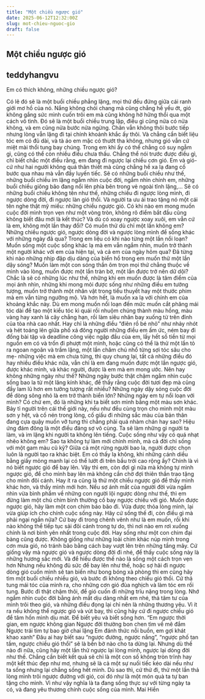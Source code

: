 ```yaml
---
title: "Một chiều ngược gió"
date: 2025-06-12T12:32:00Z
slug: mot-chieu-nguoc-gio
draft: false
---
```


## Một chiều ngược gió

## teddyhangvu

Em có thích không, những chiều ngược gió?

Có lẽ đó sẽ là một buổi chiều phẳng lặng, mọi thứ đều đứng giữa cái ranh giới mơ hồ của nó. Nắng không chói chang mà cũng chẳng hề yếu ớt, gió không gắng sức mình cuốn trôi em mà cũng không hờ hững thổi qua một cách vô tình. Đó sẽ là một buổi chiều trung lập, điều gì cũng nửa có nửa không, và em cũng nửa bước nửa ngừng. Chân vẫn không thôi bước tiếp nhưng lòng vẫn lặng đi tại chính khoảnh khắc ấy thôi. Và chẳng cần biết liệu tóc em có đủ dài, và tà áo em mặc có thướt tha không, nhưng gió vẫn cứ miệt mài thổi tung bay chúng. Trong em khi ấy có thể chẳng có suy ngẫm gì, cũng có thể còn nhiều điều chưa thấu. Chẳng thể nói trước được điều gì, chỉ biết chắc một điều rằng, em đang đi ngược lại chiều cơn gió. Em và gió- cứ như hai người không quá thân thiết mà cũng chẳng hề xa lạ đang cố bước qua nhau mà vẫn đầy luyến tiếc.
Sẽ có những buổi chiều như thế, những buổi chiều im lặng ngắm nhìn cuộc đời, ngắm nhìn chính em, những buổi chiều giông bão đang nổi lên phía bên trong vẻ ngoài tĩnh lặng,… Sẽ có những buổi chiều không tên như thế, những chiều đi ngược lòng mình, đi ngược dòng đời, đi ngược làn gió thổi. Và người ta ưu ái trao tặng nó một cái tên nghe thật mỹ miều: những chiều ngược gió.
Có khi nào em mong muốn cuộc đời mình trọn vẹn như một vòng tròn, không rõ điểm bắt đầu cũng không biết đâu mới là kết thúc? Và dù có xoay ngược xoay xuôi, em vẫn cứ là em, không một lần thay đổi?
Có muốn thử dù chỉ một lần không em? Những chiều ngược gió, ngược dòng đời và ngược lòng mình để sống khác với những ngày đã qua?
Trong em liệu có khi nào từng một lần nổi loạn? Muốn sống một cuộc sống khác lạ mà em vẫn ngắm nhìn, muốn trở thành một người khác với em của hiện tại, và cả em của ngày hôm qua? Đã từng khi nào những nhịp đập dịu dàng của biển hồ trong em muốn thử một lần dậy sóng? Muốn làm một con sóng thần ôm trọn mọi thứ chẳng thuộc về mình vào lòng, muốn được một lần tràn bờ, một lần được trở nên dữ dội?
Chắc là sẽ có những lúc như thế, những khi em muốn được là tâm điểm của mọi ánh nhìn, những khi mong mỏi được sống như những điều em tưởng tượng, muốn trở thành một nhân vật trong tiểu thuyết hay một thước phim mà em vẫn từng ngưỡng mộ. Và hơn hết, là muốn xa lạ với chính em của khoảng khắc này. Dù em mong muốn nổi loạn đến mức muốn cắt phăng mái tóc dài để tạo một kiểu tóc kì quái rồi nhuộm chúng thành màu hồng, màu vàng hay xanh lá cây chẳng hạn, rồi làm siêu nhân bay xuống từ trên đỉnh của tòa nhà cao nhất. Hay chỉ là những điều “điên rồ bé nhỏ” như nhảy nhót và hét toáng lên giữa phố xá đông người những điều em ấm ức, ném bay đi đống bài tập và deadline công việc ngập đầu của em, lấy hết số tiền từ mọi nguồn em có và trốn đi phượt một mình, hoặc cũng có thể là thử một lần tỏ ra ngoan ngoãn và trầm lặng, một lần chăm chú nhổ từng sợi tóc sâu cho mẹ- những việc mà em chưa từng, thì quy chung lại, tất cả những điều đó hay nhiều điều khác nữa, vẫn chỉ là em đang muốn được một lần ngược gió, được khác mình, và khác người, được là em mà em mong ước.
Nên hay không những ngày như thế? Những ngày bước thật chậm ngắm nhìn cuộc sống bao la từ một lăng kính khác, để thấy rằng cuộc đời tươi đẹp mà cũng đầy lam lũ hơn em tưởng tượng rất nhiều? Những ngày dậy sóng cuộc đời để dòng sông nhỏ là em trở thành biển lớn? Những ngày em tự nổi loạn với mình? Có chứ em, đó là những khi ta biết sơn mình bằng một màu sơn khác. Bảy tỉ người trên cái thế giới này, nếu như đều cùng trọn cho mình một màu sơn y hệt, và cố nén trong lòng, cố giấu đi những sắc màu của bản thân đang cựa quậy muốn vỡ tung thì chẳng phải quá nhàm chán hay sao? Hiệu ứng đám đông là một điều đáng sợ vô cùng. Ta sẽ làm những gì người ta làm, và im lặng khi người ta không lên tiếng. Cuộc sống như vậy có quá nhạt nhẽo không em? Sao ta không tự làm mới chính mình, mà cả đời chỉ sống với một gam màu cũ kỹ?
Giữa cả một rừng người bao la, người được chọn luôn là người tạo ra khác biệt. Em có thấy lạ không, khi những cánh diều bằng giấy mỏng manh lại có thể lướt đi trên bầu trời cao rộng ấy? Chính là vì nó biết ngược gió để bay lên. Vậy thì em, còn đợi gì nữa mà không tự mình ngược gió, để cho mình bay lên mà không cần chờ đợi thiên thần trao tặng cho mình đôi cánh. Hay ít ra cũng là thử một chiều ngược gió để thấy mình khác hơn, và thấy mình mới hơn.
Nếu sợ ánh mắt của người đời vừa ngắm nhìn vừa bình phẩm về những con người lội ngược dòng như thế, thì em đừng làm một chú chim bình thường cố bay ngược chiều với gió. Muốn được ngược gió, hãy làm một con chim báo bão đi. Vừa được thỏa lòng mình, lại vừa giúp ích cho chính cuộc sống này. Hãy cứ sống thế đi, còn điều gì mà phải ngại ngần nữa? Cứ bay đi trong chênh vênh như là em muốn, rồi khi nào không thể tiếp tục sải đôi cánh trong tự do, thì nơi nào em rơi xuống chính là nơi bình yên nhất trong cuộc đời. Hay sống như một con chim đại bàng cũng được. Không giống như những loài chim khác núp mình trong cơn mưa gió, nó tránh bão bằng cách bay vượt lên trên những tầng mây. Cứ giống vậy mà ngược gió và ngược dòng đời đi nhé, để thấy cuộc sống này là những hương sắc mới. Và để hiểu được thế nào là sống một cách trọn vẹn hơn
Nhưng nếu không đủ sức để bay lên như thế, hoặc sợ hãi đi ngược dòng gió cuốn mình sẽ tan biến như bong bóng xà phòng thì em cũng hãy tìm một buổi chiều nhiều gió, và bước đi không theo chiều gió thổi. Cứ thả tung mái tóc của mình ra, cho những cơn gió đùa nghịch và làm tóc em rối tung. Bước đi thật chậm thôi, để gió cuốn đi những trĩu nặng trong lòng. Nhớ ngắm nhìn cuộc đời bằng ánh mắt dịu dàng nhất em nhé, thả tâm tư của mình trôi theo gió, và những điều đọng lại chỉ nên là những thương yêu. Vì ít ra nếu không thể ngược gió và vút bay, thì cũng hãy cứ đi ngược chiều gió để tâm hồn mình dịu mát. Để biết yêu và biết sống hơn.
“Em ngược thời gian, em ngược không gian
Ngược đời thường bon chen tìm về mê đắm
Ngược trái tim tự bao giờ chai lặng
Em đánh thức nỗi buồn, em gợi khát khao xanh”
Đâu ai hay biết sau “ngược đường, ngược nắng”, “ngược phố tan tầm, ngược chiều gió thổi” sẽ là bến bờ nào cho ta dừng lại. Nhưng dù thế nào đi nữa, cũng hãy một lần thử ngược lại lòng mình, ngược lại dòng đời như thế. Chẳng cần biết kết quả sẽ chỉ là một con số không tròn trĩnh hay một kết thúc đẹp như mơ, nhưng sẽ là cả một sự nuối tiếc kéo dài nếu như ta sống nhưng lại chẳng sống hết mình. Dù sao thì, cứ thử đi, thử một lần thả lòng mình trôi ngược đường với gió, coi đó như là một món quà ta tự ban tặng cho mình. Vì như vậy nghĩa là ta đang sống thực sự với từng ngày ta có, và đang yêu thương chính cuộc sống của mình.
Mai Hiền